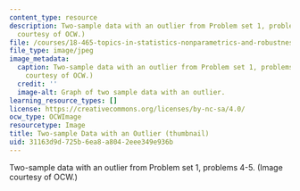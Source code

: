 ```yaml
---
content_type: resource
description: Two-sample data with an outlier from Problem set 1, problems 4-5. (Image
  courtesy of OCW.)
file: /courses/18-465-topics-in-statistics-nonparametrics-and-robustness-spring-2005/31163d9d725b6ea8a8042eee349e936b_18-465s05-th.jpg
file_type: image/jpeg
image_metadata:
  caption: Two-sample data with an outlier from Problem set 1, problems 4-5. (Image
    courtesy of OCW.)
  credit: ''
  image-alt: Graph of two sample data with an outlier.
learning_resource_types: []
license: https://creativecommons.org/licenses/by-nc-sa/4.0/
ocw_type: OCWImage
resourcetype: Image
title: Two-sample Data with an Outlier (thumbnail)
uid: 31163d9d-725b-6ea8-a804-2eee349e936b
---
```

Two-sample data with an outlier from Problem set 1, problems 4-5. (Image courtesy of OCW.)